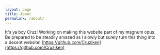 ```yaml
---
layout: page
title: About
permalink: /about/
---
```


It's ya boy Cruz! Working on making this website part of my magnum opus. Be prepared to be steadily amazed as I slowly but surely turn this thing into a decent website! [https://github.com/Cruziken](https://github.com/Cruziken)


